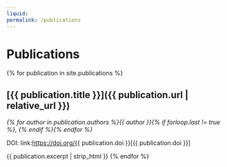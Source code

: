 ```yaml
---
liquid:
permalink: /publications
---
```


# Publications

{% for publication in site.publications %}
## [{{ publication.title }}]({{ publication.url | relative_url }})

*{% for author in publication.authors %}{{ author }}{% if forloop.last != true %}, {% endif %}{% endfor %}*

DOI: link:https://doi.org/{{ publication.doi }}[{{ publication.doi }}]

{{ publication.excerpt | strip_html }}
{% endfor %}
